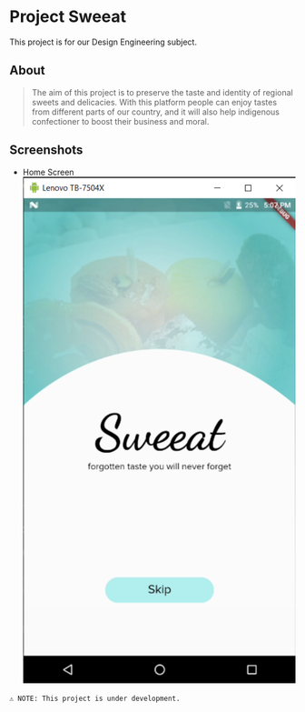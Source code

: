 # Project Sweeat

This project is for our Design Engineering subject.

## About

> The aim of this project is to preserve the taste and identity of regional sweets and delicacies. With this platform people can enjoy tastes from different parts of our country, and it will also help indigenous confectioner to boost their business and moral.

## Screenshots

- Home Screen
  ![alt](./screenshots/home_screen.png)

`⚠ NOTE: This project is under development.`
